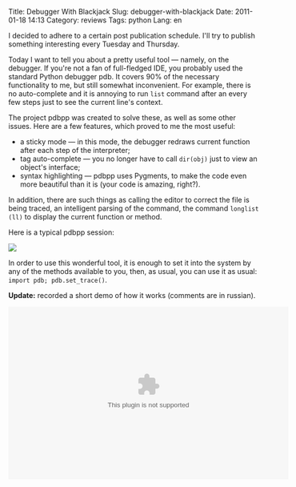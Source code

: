 Title: Debugger With Blackjack
Slug: debugger-with-blackjack
Date: 2011-01-18 14:13
Category: reviews
Tags: python
Lang: en

I decided to adhere to a certain post publication schedule. I'll try to publish something interesting every Tuesday and Thursday.

Today I want to tell you about a pretty useful tool — namely, on the debugger. If you're not a fan of full-fledged IDE, you probably used the standard Python debugger pdb. It covers 90% of the necessary functionality to me, but still somewhat inconvenient. For example, there is no auto-complete and it is annoying to run `list` command after an every few steps just to see the current line's context.

The project pdbpp was created to solve these, as well as some other issues. Here are a few features, which proved to me the most useful:

* a sticky mode — in this mode, the debugger redraws current function after each step of the interpreter;
* tag auto-complete — you no longer have to call `dir(obj)` just to view an object's interface;
* syntax highlighting — pdbpp uses Pygments, to make the code even more beautiful than it is (your code is amazing, right?).

In addition, there are such things as calling the editor to correct the file is being traced, an intelligent parsing of the command, the command `longlist (ll)` to display the current function or method.

Here is a typical pdbpp session:

![](http://bitbucket.org/antocuni/pdb/raw/0c86c93cee41/screenshot.png)

In order to use this wonderful tool, it is enough to set it into the system by any of the methods available to you, then, as usual, you can use it as usual: `import pdb; pdb.set_trace()`.

**Update:** recorded a short demo of how it works (comments are in russian).

<object classid='clsid:d27cdb6e-ae6d-11cf-96b8-444553540000' codebase='http://download.macromedia.com/pub/shockwave/cabs/flash/swflash.cab#version=9,0,115,0' width='560' height='345'><param name='movie' value='http://screenr.com/Content/assets/screenr_1116090935.swf' ></param><param name='flashvars' value='i=158211' ></param><param name='allowFullScreen' value='true' ></param><embed src='http://screenr.com/Content/assets/screenr_1116090935.swf' flashvars='i=158211' allowFullScreen='true' width='560' height='345' pluginspage='http://www.macromedia.com/go/getflashplayer' ></embed></object>

[pdbpp]: https://bitbucket.org/antocuni/pdb/src
